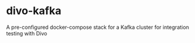 # divo-kafka
A pre-configured docker-compose stack for a Kafka cluster for integration testing with Divo
